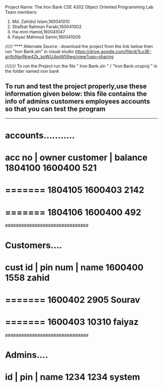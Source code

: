 Project Name: The Iron Bank
CSE 4302
Object Oriented Programming Lab
Team members:
1. Md. Zahidul Islam,160041010
2. Shafkat Rahman Farabi,160041002
3. Ha-mim Hamid,160041047
4. Faiyaz Mahmud Samin,160041009

/////
**** Alternate Source : download the project from the link below then run "Iron Bank.sln" in visual studio  https://drive.google.com/file/d/1Lo3E-air9zNarRkw4Zk_kqWUJkqW59wg/view?usp=sharing

///////
To run the Project run the file " Iron Bank.sln " / "Iron Bank.vcxproj " in the folder named iron bank 

To run and test the project properly,use these information given below:
 this file contains the info of admins customers employees accounts so that you can test the program
---------------------------
---------------------------

accounts...........
=======
acc no | owner customer  | balance
1804100     1600400        521
========
=======
1804105 1600403 2142
========
=======
1804106 1600400 492
========
###############################

Customers....
=======
cust id | pin num | name
1600400   1558      zahid
========
=======
1600402 2905 Sourav
========
=======
1600403 10310 faiyaz
========

###############################

Admins....
=======
id | pin | name
1234 1234 system
========
